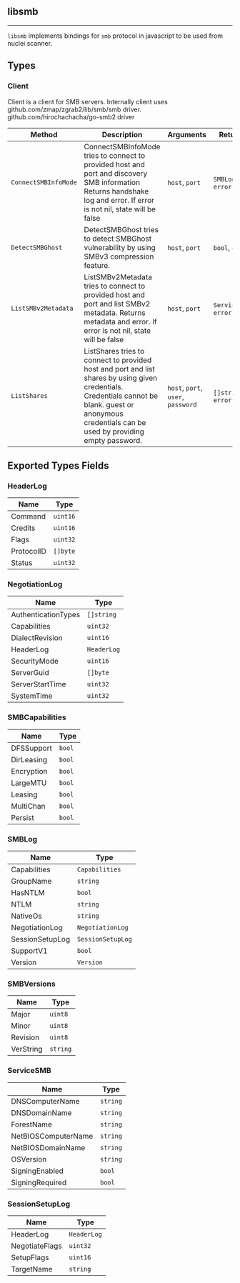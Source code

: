 ## libsmb 
---


`libsmb` implements bindings for `smb` protocol in javascript
to be used from nuclei scanner.



## Types

### Client

 Client is a client for SMB servers.    Internally client uses github.com/zmap/zgrab2/lib/smb/smb driver.  github.com/hirochachacha/go-smb2 driver

| Method | Description | Arguments | Returns |
|--------|-------------|-----------|---------|
| `ConnectSMBInfoMode` |  ConnectSMBInfoMode tries to connect to provided host and port  and discovery SMB information    Returns handshake log and error. If error is not nil,  state will be false | `host`, `port` | `SMBLog`, `error` |
| `DetectSMBGhost` |  DetectSMBGhost tries to detect SMBGhost vulnerability  by using SMBv3 compression feature. | `host`, `port` | `bool`, `error` |
| `ListSMBv2Metadata` |  ListSMBv2Metadata tries to connect to provided host and port  and list SMBv2 metadata.    Returns metadata and error. If error is not nil,  state will be false | `host`, `port` | `ServiceSMB`, `error` |
| `ListShares` |  ListShares tries to connect to provided host and port  and list shares by using given credentials.    Credentials cannot be blank. guest or anonymous credentials  can be used by providing empty password. | `host`, `port`, `user`, `password` | `[]string`, `error` |




## Exported Types Fields
### HeaderLog

| Name | Type | 
|--------|-------------|
| Command | `uint16` |
| Credits | `uint16` |
| Flags | `uint32` |
| ProtocolID | `[]byte` |
| Status | `uint32` |
### NegotiationLog

| Name | Type | 
|--------|-------------|
| AuthenticationTypes | `[]string` |
| Capabilities | `uint32` |
| DialectRevision | `uint16` |
| HeaderLog | `HeaderLog` |
| SecurityMode | `uint16` |
| ServerGuid | `[]byte` |
| ServerStartTime | `uint32` |
| SystemTime | `uint32` |
### SMBCapabilities

| Name | Type | 
|--------|-------------|
| DFSSupport | `bool` |
| DirLeasing | `bool` |
| Encryption | `bool` |
| LargeMTU | `bool` |
| Leasing | `bool` |
| MultiChan | `bool` |
| Persist | `bool` |
### SMBLog

| Name | Type | 
|--------|-------------|
| Capabilities | `Capabilities` |
| GroupName | `string` |
| HasNTLM | `bool` |
| NTLM | `string` |
| NativeOs | `string` |
| NegotiationLog | `NegotiationLog` |
| SessionSetupLog | `SessionSetupLog` |
| SupportV1 | `bool` |
| Version | `Version` |
### SMBVersions

| Name | Type | 
|--------|-------------|
| Major | `uint8` |
| Minor | `uint8` |
| Revision | `uint8` |
| VerString | `string` |
### ServiceSMB

| Name | Type | 
|--------|-------------|
| DNSComputerName | `string` |
| DNSDomainName | `string` |
| ForestName | `string` |
| NetBIOSComputerName | `string` |
| NetBIOSDomainName | `string` |
| OSVersion | `string` |
| SigningEnabled | `bool` |
| SigningRequired | `bool` |
### SessionSetupLog

| Name | Type | 
|--------|-------------|
| HeaderLog | `HeaderLog` |
| NegotiateFlags | `uint32` |
| SetupFlags | `uint16` |
| TargetName | `string` |




